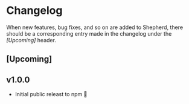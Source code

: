 # Changelog

When new features, bug fixes, and so on are added to Shepherd, there should be a corresponding entry made in the changelog under the *[Upcoming]* header.

## [Upcoming]

## v1.0.0

* Initial public releast to npm :tada: